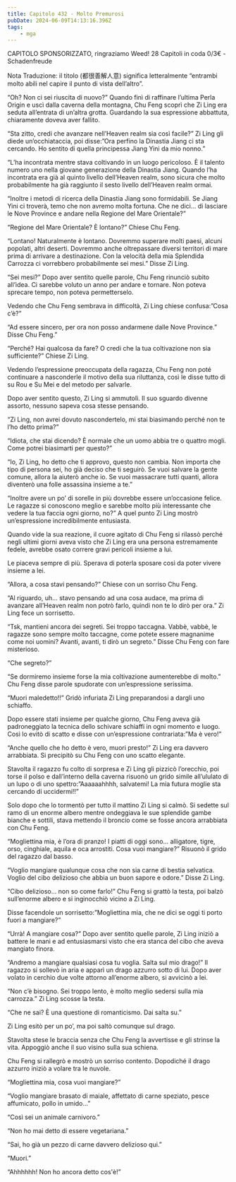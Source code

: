 ```yaml
---
title: Capitolo 432 - Molto Premurosi
pubDate: 2024-06-09T14:13:16.396Z
tags:
    - mga
---
```



CAPITOLO SPONSORIZZATO, ringraziamo Weed!
28 Capitoli in coda 0/3€
-Schadenfreude


Nota Traduzione: il titolo (都很善解人意) significa letteralmente “entrambi molto abili nel capire il punto di vista dell’altro”.


“Oh? Non ci sei riuscita di nuovo?” Quando finì di raffinare l’ultima Perla Origin e uscì dalla caverna della montagna, Chu Feng scoprì che Zi Ling era seduta all’entrata di un’altra grotta. Guardando la sua espressione abbattuta, chiaramente doveva aver fallito.


“Sta zitto, credi che avanzare nell’Heaven realm sia così facile?” Zi Ling gli diede un’occhiataccia, poi disse:”Ora perfino la Dinastia Jiang ci sta cercando. Ho sentito di quella principessa Jiang Yini da mio nonno.”


“L’ha incontrata mentre stava coltivando in un luogo pericoloso. È il talento numero uno nella giovane generazione della Dinastia Jiang. Quando l’ha incontrata era già al quinto livello dell’Heaven realm, sono sicura che molto probabilmente ha già raggiunto il sesto livello dell’Heaven realm ormai.


“Inoltre i metodi di ricerca della Dinastia Jiang sono formidabili. Se Jiang Yini ci troverà, temo che non avremo molta fortuna. Che ne dici… di lasciare le Nove Province e andare nella Regione del Mare Orientale?”


“Regione del Mare Orientale? È lontano?” Chiese Chu Feng.


“Lontano! Naturalmente è lontano. Dovremmo superare molti paesi, alcuni popolati, altri deserti. Dovremmo anche oltrepassare diversi territori di mare prima di arrivare a destinazione. Con la velocità della mia Splendida Carrozza ci vorrebbero probabilmente sei mesi.” Disse Zi Ling.


“Sei mesi?” Dopo aver sentito quelle parole, Chu Feng rinunciò subito all’idea. Ci sarebbe voluto un anno per andare e tornare. Non poteva sprecare tempo, non poteva permetterselo.


Vedendo che Chu Feng sembrava in difficoltà, Zi Ling chiese confusa:”Cosa c’è?”


“Ad essere sincero, per ora non posso andarmene dalle Nove Province.” Disse Chu Feng.”


“Perché? Hai qualcosa da fare? O credi che la tua coltivazione non sia sufficiente?” Chiese Zi Ling.


Vedendo l’espressione preoccupata della ragazza, Chu Feng non poté continuare a nasconderle il motivo della sua riluttanza, così le disse tutto di su Rou e Su Mei e del metodo per salvarle.


Dopo aver sentito questo, Zi Ling si ammutolì. Il suo sguardo divenne assorto, nessuno sapeva cosa stesse pensando.


“Zi Ling, non avrei dovuto nascondertelo, mi stai biasimando perché non te l’ho detto prima?”


“Idiota, che stai dicendo? È normale che un uomo abbia tre o quattro mogli. Come potrei biasimarti per questo?”


“Io, Zi Ling, ho detto che ti approvo, questo non cambia. Non importa che tipo di persona sei, ho già deciso che ti seguirò. Se vuoi salvare la gente comune, allora la aiuterò anche io. Se vuoi massacrare tutti quanti, allora diventerò una folle assassina insieme a te.”


“Inoltre avere un po’ di sorelle in più dovrebbe essere un’occasione felice. Le ragazze si conoscono meglio e sarebbe molto più interessante che vedere la tua faccia ogni giorno, no?” A quel punto Zi Ling mostrò un’espressione incredibilmente entusiasta.


Quando vide la sua reazione, il cuore agitato di Chu Feng si rilassò perché negli ultimi giorni aveva visto che Zi Ling era una persona estremamente fedele, avrebbe osato correre gravi pericoli insieme a lui.


Le piaceva sempre di più. Sperava di poterla sposare così da poter vivere insieme a lei.


“Allora, a cosa stavi pensando?” Chiese con un sorriso Chu Feng.


“Al riguardo, uh… stavo pensando ad una cosa audace, ma prima di avanzare all’Heaven realm non potrò farlo, quindi non te lo dirò per ora.” Zi Ling fece un sorrisetto.


“Tsk, mantieni ancora dei segreti. Sei troppo taccagna. Vabbè, vabbè, le ragazze sono sempre molto taccagne, come potete essere magnanime come noi uomini? Avanti, avanti, ti dirò un segreto.” Disse Chu Feng con fare misterioso.


“Che segreto?”


“Se dormiremo insieme forse la mia coltivazione aumenterebbe di molto.” Chu Feng disse parole spudorate con un’espressione serissima.


“Muori maledetto!!” Gridò infuriata Zi Ling preparandosi a dargli uno schiaffo.


Dopo essere stati insieme per qualche giorno, Chu Feng aveva già padroneggiato la tecnica dello schivare schiaffi in ogni momento e luogo. Così lo evitò di scatto e disse con un’espressione contrariata:”Ma è vero!”


“Anche quello che ho detto è vero, muori presto!” Zi Ling era davvero arrabbiata. Si precipitò su Chu Feng con uno scatto elegante.


Stavolta il ragazzo fu colto di sorpresa e Zi Ling gli pizzicò l’orecchio, poi torse il polso e dall’interno della caverna risuonò un grido simile all’ululato di un lupo o di uno spettro:”Aaaaaahhhh, salvatemi! La mia futura moglie sta cercando di uccidermi!!”


Solo dopo che lo tormentò per tutto il mattino Zi Ling si calmò. Si sedette sul ramo di un enorme albero mentre ondeggiava le sue splendide gambe bianche e sottili, stava mettendo il broncio come se fosse ancora arrabbiata con Chu Feng.


“Mogliettina mia, è l’ora di pranzo! I piatti di oggi sono… alligatore, tigre, orso, cinghiale, aquila e oca arrostiti. Cosa vuoi mangiare?” Risuonò il grido del ragazzo dal basso.


“Voglio mangiare qualunque cosa che non sia carne di bestia selvatica. Voglio del cibo delizioso che abbia un buon sapore e odore.” Disse Zi Ling.


“Cibo delizioso… non so come farlo!” Chu Feng si grattò la testa, poi balzò sull’enorme albero e si inginocchiò vicino a Zi Ling.


Disse facendole un sorrisetto:”Mogliettina mia, che ne dici se oggi ti porto fuori a mangiare?”


“Urrà! A mangiare cosa?” Dopo aver sentito quelle parole, Zi Ling iniziò a battere le mani e ad entusiasmarsi visto che era stanca del cibo che aveva mangiato finora.


“Andremo a mangiare qualsiasi cosa tu voglia. Salta sul mio drago!” Il ragazzo si sollevò in aria e apparì un drago azzurro sotto di lui. Dopo aver volato in cerchio due volte attorno all’enorme albero, si avvicinò a lei.


“Non c’è bisogno. Sei troppo lento, è molto meglio sedersi sulla mia carrozza.” Zi Ling scosse la testa.


“Che ne sai? È una questione di romanticismo. Dai salta su.”


Zi Ling esitò per un po’, ma poi saltò comunque sul drago.


Stavolta stese le braccia senza che Chu Feng la avvertisse e gli strinse la vita. Appoggiò anche il suo visino sulla sua schiena.


Chu Feng si rallegrò e mostrò un sorriso contento. Dopodiché il drago azzurro iniziò a volare tra le nuvole.


“Mogliettina mia, cosa vuoi mangiare?”


“Voglio mangiare brasato di maiale, affettato di carne speziato, pesce affumicato, pollo in umido…”


“Così sei un animale carnivoro.”


“Non ho mai detto di essere vegetariana.”


“Sai, ho già un pezzo di carne davvero delizioso qui.”


“Muori.”


“Ahhhhhh! Non ho ancora detto cos'è!”





